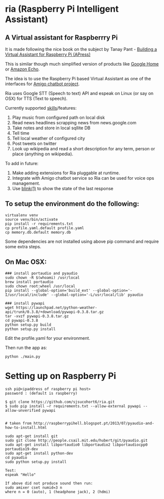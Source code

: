 # ria (Raspberry Pi Intelligent Assistant)
##  A Virtual assistant for Raspberrry Pi

It is made following the nice book on the subject by Tanay Pant - [Building a Virtual Assistant for Raspberry Pi (APress)](https://www.amazon.com/Building-Virtual-Assistant-Raspberry-voice-controlled/dp/1484221664)

This is similar though much simplified version of products like [Google Home](https://madeby.google.com/home/) or [Amazon Echo](https://www.amazon.com/echo).

The idea is to use the Raspberry Pi based Virtual Assistant as one of the interfaces for [Amigo chatbot project](https://github.com/sjsucohort6/amigo-chatbot).

Ria uses Google STT (Speech to text) API and espeak on Linux (or say on OSX) for TTS (Text to speech).

Currently supported [skills](https://developer.amazon.com/alexa-skills-kit)/features:
  1. Play music from configured path on local disk
  2. Read news headlines scrapping news from news.google.com
  3. Take notes and store in local sqllite DB
  4. Tell time
  5. Tell local weather of configured city
  6. Post tweets on twitter
  7. Look up wikipedia and read a short description for any term, person or place (anything on wikipedia).


To add in future:
  1. Make adding extensions for Ria pluggable at runtime.
  2. Integrate with Amigo chatbot service so Ria can be used for voice ops management.
  3. Use [blink(1)](https://blink1.thingm.com/) to show the state of the last response


## To setup the environment do the following:
```
virtualenv venv
source venv/bin/activate
pip install -r requirements.txt
cp profile.yaml.default profile.yaml
cp memory.db.default memory.db
```
Some dependencies are not installed using above pip command and require some extra steps.

## On Mac OSX:
```
### install portaudio and pyaudio
sudo chown -R $(whoami) /usr/local
brew install portaudio
sudo chown root:wheel /usr/local
pip install --global-option='build_ext' --global-option='-I/usr/local/include' --global-option='-L/usr/local/lib' pyaudio

### install pywapi
wget https://launchpad.net/python-weather-api/trunk/0.3.8/+download/pywapi-0.3.8.tar.gz
tar -xvzf pywapi-0.3.8.tar.gz
cd pywapi-0.3.8
python setup.py build
python setup.py install
```

Edit the profile.yaml for your environment.

Then run the app as:
```
python ./main.py
```

# Setting up on Raspberry Pi

```
ssh pi@<ipaddress of raspberry pi host>
password : (default is raspberry)

$ git clone https://github.com/sjsucohort6/ria.git
$ sudo pip install –r requirements.txt --allow-external pywapi --allow-unverified pywapi


# taken from http://raspberrypihell.blogspot.pt/2013/07/pyaudio-and-how-to-install.html

sudo apt-get install git  
sudo git clone http://people.csail.mit.edu/hubert/git/pyaudio.git  
sudo apt-get install libportaudio0 libportaudio2 libportaudiocpp0 portaudio19-dev  
sudo apt-get install python-dev  
cd pyaudio  
sudo python setup.py install

Test:
espeak "Hello" 

If above did not produce sound then run:
sudo amixer cset numid=3 n
where n = 0 (auto), 1 (headphone jack), 2 (hdmi)
```
